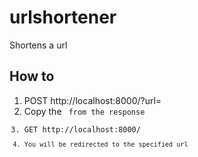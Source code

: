 # urlshortener

Shortens a url

## How to

1. POST http://localhost:8000/?url=<URL>
2. Copy the <CODE> from the response
3. GET http://localhost:8000/<CODE>
4. You will be redirected to the specified url

